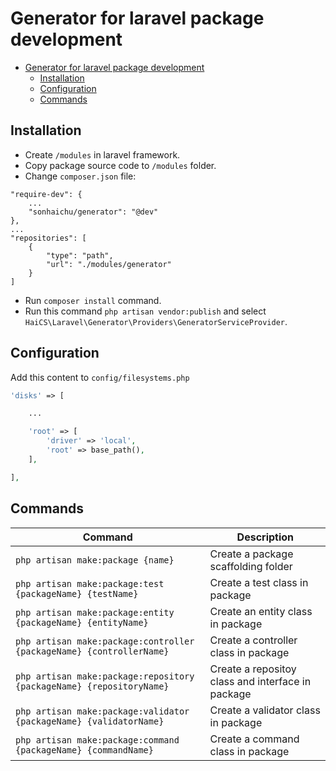 # Generator for laravel package development

- [Generator for laravel package development](#generator-for-laravel-package-development)
  - [Installation](#installation)
  - [Configuration](#configuration)
  - [Commands](#commands)

## Installation

- Create `/modules` in laravel framework.
- Copy package source code to `/modules` folder.
- Change `composer.json` file:

```
"require-dev": {
    ...
    "sonhaichu/generator": "@dev"
},
...
"repositories": [
    {
        "type": "path",
        "url": "./modules/generator"
    }
]
```

- Run `composer install` command.
- Run this command `php artisan vendor:publish` and select `HaiCS\Laravel\Generator\Providers\GeneratorServiceProvider`.

## Configuration

Add this content to `config/filesystems.php`

```php
'disks' => [

    ...

    'root' => [
        'driver' => 'local',
        'root' => base_path(),
    ],

],
```

## Commands

| Command                                                              | Description                                       |
| -------------------------------------------------------------------- | ------------------------------------------------- |
| `php artisan make:package {name}`                                    | Create a package scaffolding folder               |
| `php artisan make:package:test {packageName} {testName}`             | Create a test class in package                    |
| `php artisan make:package:entity {packageName} {entityName}`         | Create an entity class in package                 |
| `php artisan make:package:controller {packageName} {controllerName}` | Create a controller class in package              |
| `php artisan make:package:repository {packageName} {repositoryName}` | Create a repositoy class and interface in package |
| `php artisan make:package:validator {packageName} {validatorName}`   | Create a validator class in package               |
| `php artisan make:package:command {packageName} {commandName}`       | Create a command class in package                 |
